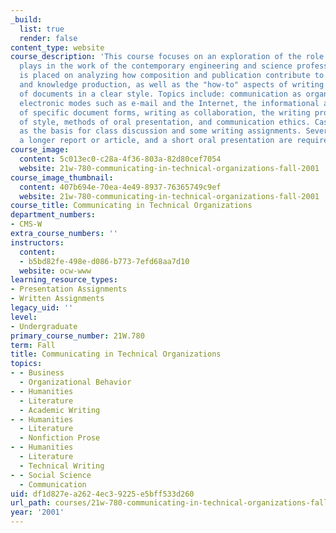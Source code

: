```yaml
---
_build:
  list: true
  render: false
content_type: website
course_description: 'This course focuses on an exploration of the role that communication
  plays in the work of the contemporary engineering and science professional. Emphasis
  is placed on analyzing how composition and publication contribute to work management
  and knowledge production, as well as the "how-to" aspects of writing specific kinds
  of documents in a clear style. Topics include: communication as organizational process,
  electronic modes such as e-mail and the Internet, the informational and social roles
  of specific document forms, writing as collaboration, the writing process, the elements
  of style, methods of oral presentation, and communication ethics. Case studies used
  as the basis for class discussion and some writing assignments. Several short documents,
  a longer report or article, and a short oral presentation are required.'
course_image:
  content: 5c013ec0-c28a-4f36-803a-82d80cef7054
  website: 21w-780-communicating-in-technical-organizations-fall-2001
course_image_thumbnail:
  content: 407b694e-70ea-4e49-8937-76365749c9ef
  website: 21w-780-communicating-in-technical-organizations-fall-2001
course_title: Communicating in Technical Organizations
department_numbers:
- CMS-W
extra_course_numbers: ''
instructors:
  content:
  - b5bd82fe-498e-d086-b773-7efd68aa7d10
  website: ocw-www
learning_resource_types:
- Presentation Assignments
- Written Assignments
legacy_uid: ''
level:
- Undergraduate
primary_course_number: 21W.780
term: Fall
title: Communicating in Technical Organizations
topics:
- - Business
  - Organizational Behavior
- - Humanities
  - Literature
  - Academic Writing
- - Humanities
  - Literature
  - Nonfiction Prose
- - Humanities
  - Literature
  - Technical Writing
- - Social Science
  - Communication
uid: df1d827e-a262-4ec3-9225-e5bff533d260
url_path: courses/21w-780-communicating-in-technical-organizations-fall-2001
year: '2001'
---
```

